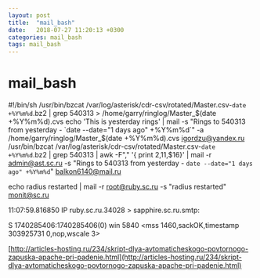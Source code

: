 ```yaml
---
layout: post
title:  "mail_bash"
date:   2018-07-27 11:20:13 +0300
categories: mail_bash
tags: mail_bash
---
```


# mail_bash
#!/bin/sh
/usr/bin/bzcat /var/log/asterisk/cdr-csv/rotated/Master.csv-`date +%Y%m%d`.bz2 | grep 540313 > /home/garry/ringlog/Master_$(date +%Y%m%d).cvs
echo 'This is yesterday rings' | mail -s "Rings to 540313 from yesterday - `date --date="1 days ago" +%Y%m%d`" -a /home/garry/ringlog/Master_$(date +%Y%m%d).cvs  igordzu@yandex.ru
/usr/bin/bzcat /var/log/asterisk/cdr-csv/rotated/Master.csv-`date +%Y%m%d`.bz2 | grep 540313 | awk -F"," '{ print $2,$11,$16}'  | mail -r admin@ast.sc.ru -s "Rings to 540313 from yesterday - `date --date="1 days ago" +%Y%m%d`" balkon6140@mail.ru 








echo radius restarted | mail -r root@ruby.sc.ru -s "radius restarted" monit@sc.ru


11:07:59.816850 IP ruby.sc.ru.34028 > sapphire.sc.ru.smtp: 

S 1740285406:1740285406(0) win 5840 <mss 1460,sackOK,timestamp 303925731 0,nop,wscale 3>





[http://articles-hosting.ru/234/skript-dlya-avtomaticheskogo-povtornogo-zapuska-apache-pri-padenie.html](http://articles-hosting.ru/234/skript-dlya-avtomaticheskogo-povtornogo-zapuska-apache-pri-padenie.html)
